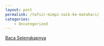 ```yaml
---
layout: post
permalink: /tafsir-mimpi-naik-ke-matahari/
categories:
    - Uncategorized
---
```


[Baca Selengkapnya](/03)